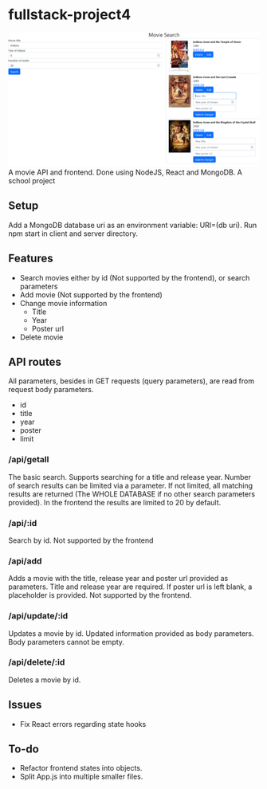 # fullstack-project4
 

![movie search frontend screenshot](/images/screenshot.png)
 A movie API and frontend. Done using NodeJS, React and MongoDB. A school project

 ## Setup
 Add a MongoDB database uri as an environment variable: URI=(db uri). Run npm start in client and server directory.

 ## Features
 * Search movies either by id (Not supported by the frontend), or search parameters
 * Add movie (Not supported by the frontend)
 * Change movie information
   * Title
   * Year
   * Poster url
 * Delete movie
 
 ## API routes
 All parameters, besides in GET requests (query parameters), are read from request body parameters.
 * id
 * title
 * year
 * poster
 * limit

 ### /api/getall
 The basic search. Supports searching for a title and release year. Number of search results can be limited via a parameter. If not limited, all matching results are returned (The WHOLE DATABASE if no other search parameters provided). In the frontend the results are limited to 20 by default.

 ### /api/:id
 Search by id. Not supported by the frontend

 ### /api/add
 Adds a movie with the title, release year and poster url provided as parameters. Title and release year are required. If poster url is left blank, a placeholder is provided. Not supported by the frontend.

 ### /api/update/:id
 Updates a movie by id. Updated information provided as body parameters. Body parameters cannot be empty.

 ### /api/delete/:id
 Deletes a movie by id.

 ## Issues
 * Fix React errors regarding state hooks

 ## To-do
 * Refactor frontend states into objects.
 * Split App.js into multiple smaller files.
